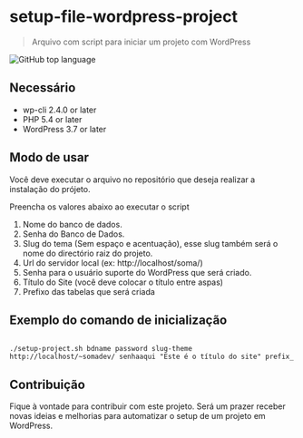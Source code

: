 # setup-file-wordpress-project
> Arquivo com script para iniciar um projeto com WordPress

<img alt="GitHub top language" src="https://img.shields.io/github/languages/top/agenciasoma/setup-file-wordpress-project">

## Necessário

- wp-cli 2.4.0 or later
- PHP 5.4 or later
- WordPress 3.7 or later

## Modo de usar

Você deve executar o arquivo no repositório que deseja realizar a instalação do prójeto.

Preencha os valores abaixo ao executar o script

1. Nome do banco de dados.
2. Senha do Banco de Dados.
3. Slug do tema (Sem espaço e acentuação), esse slug também será o nome do directório raiz do projeto.
4. Url do servidor local (ex: http://localhost/soma/)
5. Senha para o usuário suporte do WordPress que será criado.
6. Título do Site (você deve colocar o título entre aspas)
7. Prefixo das tabelas que será criada


## Exemplo do comando de inicialização

```

./setup-project.sh bdname password slug-theme http://localhost/~somadev/ senhaaqui "Este é o título do site" prefix_

```

## Contribuição

Fique  à vontade para contribuir com este projeto.
Será um prazer receber novas ideias e melhorias para automatizar o setup de um projeto em WordPress.
